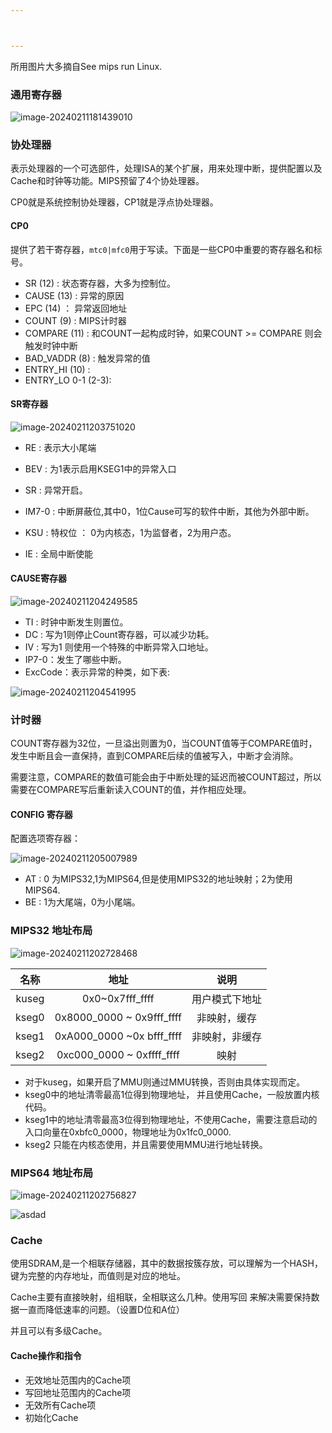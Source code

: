 ```yaml
---



---
```


所用图片大多摘自See mips run Linux.

### 通用寄存器

![image-20240211181439010](https://lonelywatch-1306651324.cos.ap-beijing.myqcloud.com/image-20240211181439010.png)

### 协处理器

表示处理器的一个可选部件，处理ISA的某个扩展，用来处理中断，提供配置以及Cache和时钟等功能。MIPS预留了4个协处理器。

CP0就是系统控制协处理器，CP1就是浮点协处理器。

#### CP0

提供了若干寄存器，`mtc0|mfc0`用于写读。下面是一些CP0中重要的寄存器名和标号。

- SR (12) : 状态寄存器，大多为控制位。
- CAUSE (13) : 异常的原因
- EPC (14) ： 异常返回地址
- COUNT (9) : MIPS计时器
- COMPARE (11) : 和COUNT一起构成时钟，如果COUNT >= COMPARE 则会触发时钟中断
- BAD_VADDR (8) : 触发异常的值
- ENTRY_HI (10) : 
- ENTRY_LO   0-1 (2-3):

#### SR寄存器

![image-20240211203751020](https://lonelywatch-1306651324.cos.ap-beijing.myqcloud.com/image-20240211203751020.png)

- RE : 表示大小尾端

- BEV : 为1表示启用KSEG1中的异常入口
- SR : 异常开启。
- IM7-0 : 中断屏蔽位,其中0，1位Cause可写的软件中断，其他为外部中断。
- KSU : 特权位 ： 0为内核态，1为监督者，2为用户态。

- IE : 全局中断使能

#### CAUSE寄存器 

![image-20240211204249585](https://lonelywatch-1306651324.cos.ap-beijing.myqcloud.com/image-20240211204249585.png)

- TI : 时钟中断发生则置位。
- DC : 写为1则停止Count寄存器，可以减少功耗。
- IV : 写为1 则使用一个特殊的中断异常入口地址。
- IP7-0：发生了哪些中断。
- ExcCode：表示异常的种类，如下表:

![image-20240211204541995](https://lonelywatch-1306651324.cos.ap-beijing.myqcloud.com/image-20240211204541995.png)

### 计时器

COUNT寄存器为32位，一旦溢出则置为0，当COUNT值等于COMPARE值时，发生中断且会一直保持，直到COMPARE后续的值被写入，中断才会消除。

需要注意，COMPARE的数值可能会由于中断处理的延迟而被COUNT超过，所以需要在COMPARE写后重新读入COUNT的值，并作相应处理。

#### CONFIG 寄存器

配置选项寄存器：

![image-20240211205007989](https://lonelywatch-1306651324.cos.ap-beijing.myqcloud.com/image-20240211205007989.png)

- AT : 0 为MIPS32,1为MIPS64,但是使用MIPS32的地址映射；2为使用MIPS64.
- BE : 1为大尾端，0为小尾端。

### MIPS32 地址布局

![image-20240211202728468](https://lonelywatch-1306651324.cos.ap-beijing.myqcloud.com/image-20240211202728468.png)

| 名称  |           地址            |      说明      |
| :---: | :-----------------------: | :------------: |
| kuseg |      0x0~0x7fff_ffff      | 用户模式下地址 |
| kseg0 | 0x8000_0000 ~ 0x9fff_ffff |  非映射，缓存  |
| kseg1 | 0xA000_0000 ~0x bfff_ffff | 非映射，非缓存 |
| kseg2 | 0xc000_0000 ~ 0xffff_ffff |      映射      |

- 对于kuseg，如果开启了MMU则通过MMU转换，否则由具体实现而定。
- kseg0中的地址清零最高1位得到物理地址， 并且使用Cache，一般放置内核代码。
- kseg1中的地址清零最高3位得到物理地址，不使用Cache，需要注意启动的入口向量在0xbfc0_0000，物理地址为0x1fc0_0000.
- kseg2 只能在内核态使用，并且需要使用MMU进行地址转换。

### MIPS64 地址布局

![image-20240211202756827](https://lonelywatch-1306651324.cos.ap-beijing.myqcloud.com/image-20240211202756827.png)

![asdad](https://lonelywatch-1306651324.cos.ap-beijing.myqcloud.com/image-20240211202756827.png)

### Cache

使用SDRAM,是一个相联存储器，其中的数据按簇存放，可以理解为一个HASH，键为完整的内存地址，而值则是对应的地址。

Cache主要有直接映射，组相联，全相联这么几种。使用写回 来解决需要保持数据一直而降低速率的问题。（设置D位和A位）

并且可以有多级Cache。

#### Cache操作和指令

- 无效地址范围内的Cache项
- 写回地址范围内的Cache项
- 无效所有Cache项
- 初始化Cache